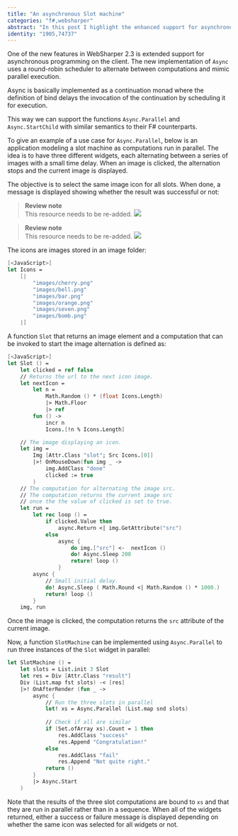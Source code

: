 ```yaml
---
title: "An asynchronous Slot machine"
categories: "f#,websharper"
abstract: "In this post I highlight the enhanced support for asynchronous programming in WebSharper. I show an example, modelling a slot machine as asynchronous computations run in parallel."
identity: "1905,74737"
---
```

One of the new features in WebSharper 2.3 is extended support for asynchronous programming on the client. The new implementation of `Async` uses a round-robin scheduler to alternate between computations and mimic parallel execution.

Async is basically implemented as a continuation monad where the definition of bind delays the invocation of the continuation by scheduling it for execution.

This way we can support the functions `Async.Parallel` and `Async.StartChild` with similar semantics to their F# counterparts.

To give an example of a use case for `Async.Parallel`, below is an application modeling a slot machine as computations run in parallel. The idea is to have three different widgets, each alternating between a series of images with a small time delay. When an image is clicked, the alternation stops and the current image is displayed.

The objective is to select the same image icon for all slots. When done, a message is displayed showing whether the result was successful or not:

> **Review note** <br />
> This resource needs to be re-added.
> ![](//www.intellifactory.com/ShowDigitalAsset.aspx?DigitalAsset=200)

> **Review note** <br />
> This resource needs to be re-added.
> ![](//www.intellifactory.com/ShowDigitalAsset.aspx?DigitalAsset=199)

The icons are images stored in an image folder:

```fsharp
[<JavaScript>]
let Icons = 
    [|
        "images/cherry.png"
        "images/bell.png"
        "images/bar.png"
        "images/orange.png"
        "images/seven.png"
        "images/bomb.png"
    |]
```

A function `Slot` that returns an image element and a computation that can be invoked to start the image alternation is defined as:

```fsharp
[<JavaScript>]
let Slot () =
    let clicked = ref false
    // Returns the url to the next icon image.
    let nextIcon = 
        let n = 
            Math.Random () * (float Icons.Length)
            |> Math.Floor
            |> ref
        fun () -> 
            incr n
            Icons.[!n % Icons.Length]

    // The image displaying an icon.
    let img = 
        Img [Attr.Class "slot"; Src Icons.[0]] 
        |>! OnMouseDown(fun img _ -> 
            img.AddClass "done"
            clicked := true
        )
    // The computation for alternating the image src.
    // The computation returns the current image src
    // once the the value of clicked is set to true.
    let run =
        let rec loop () =
            if clicked.Value then
                async.Return <| img.GetAttribute("src")
            else
                async {
                    do img.["src"] <-  nextIcon ()
                    do! Async.Sleep 200
                    return! loop ()
                }
        async {
            // Small initial delay.
            do! Async.Sleep ( Math.Round <| Math.Random () * 1000.)
            return! loop ()
        }
    img, run
```

Once the image is clicked, the computation returns the `src` attribute of the current image.

Now, a function `SlotMachine` can be implemented using `Async.Parallel` to run three instances of the `Slot` widget in parallel:

```fsharp
let SlotMachine () =
    let slots = List.init 3 Slot
    let res = Div [Attr.Class "result"]
    Div (List.map fst slots) -< [res]
    |>! OnAfterRender (fun _ ->
        async {                
            // Run the three slots in parallel
            let! xs = Async.Parallel (List.map snd slots)
            
            // Check if all are similar
            if (Set.ofArray xs).Count = 1 then
                res.AddClass "success"
                res.Append "Congratulation!"
            else
                res.AddClass "fail"
                res.Append "Not quite right."
            return ()
        }
        |> Async.Start
    )
```

Note that the results of the three slot computations are bound to `xs` and that they are run in parallel rather than in a sequence. When all of the widgets returned, either a success or failure message is displayed depending on whether the same icon was selected for all widgets or not.
